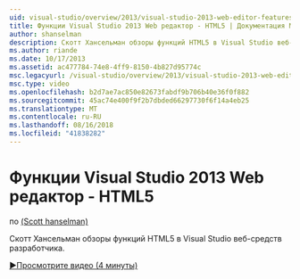 ```yaml
---
uid: visual-studio/overview/2013/visual-studio-2013-web-editor-features-html5
title: Функции Visual Studio 2013 Web редактор - HTML5 | Документация Майкрософт
author: shanselman
description: Скотт Хансельман обзоры функций HTML5 в Visual Studio веб-средств разработчика.
ms.author: riande
ms.date: 10/17/2013
ms.assetid: ac477784-74e8-4ff9-8150-4b827d95774c
msc.legacyurl: /visual-studio/overview/2013/visual-studio-2013-web-editor-features-html5
msc.type: video
ms.openlocfilehash: b2d7ae7ac850e82673fabdf9b706b40e36f0f882
ms.sourcegitcommit: 45ac74e400f9f2b7dbded66297730f6f14a4eb25
ms.translationtype: MT
ms.contentlocale: ru-RU
ms.lasthandoff: 08/16/2018
ms.locfileid: "41838282"
---
```

<a name="visual-studio-2013-web-editor-features---html5"></a>Функции Visual Studio 2013 Web редактор - HTML5
====================
по [(Scott hanselman)](https://github.com/shanselman)

Скотт Хансельман обзоры функций HTML5 в Visual Studio веб-средств разработчика.

[&#9654;Просмотрите видео (4 минуты)](https://channel9.msdn.com/Blogs/ASP-NET-Site-Videos/visual-studio-2013-web-editor-features-html5)
